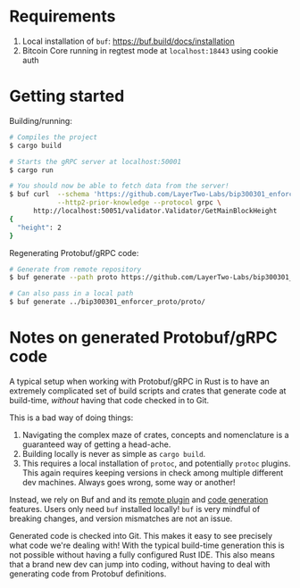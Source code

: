 # Requirements

1. Local installation of `buf`: https://buf.build/docs/installation
1. Bitcoin Core running in regtest mode at `localhost:18443` using cookie auth

# Getting started

Building/running:

```bash
# Compiles the project
$ cargo build

# Starts the gRPC server at localhost:50001
$ cargo run

# You should now be able to fetch data from the server!
$ buf curl  --schema 'https://github.com/LayerTwo-Labs/bip300301_enforcer_proto.git' \
            --http2-prior-knowledge --protocol grpc \
      http://localhost:50051/validator.Validator/GetMainBlockHeight
{
  "height": 2
}
```

Regenerating Protobuf/gRPC code:

```bash
# Generate from remote repository
$ buf generate --path proto https://github.com/LayerTwo-Labs/bip300301_enforcer_proto.git

# Can also pass in a local path
$ buf generate ../bip300301_enforcer_proto/proto/
```

# Notes on generated Protobuf/gRPC code

A typical setup when working with Protobuf/gRPC in Rust is to have an extremely
complicated set of build scripts and crates that generate code at build-time,
_without_ having that code checked in to Git.

This is a bad way of doing things:

1. Navigating the complex maze of crates, concepts and nomenclature is a
   guaranteed way of getting a head-ache.
1. Building locally is never as simple as `cargo build`.
1. This requires a local installation of `protoc`, and potentially `protoc`
   plugins. This again requires keeping versions in check among multiple
   different dev machines. Always goes wrong, some way or another!

Instead, we rely on Buf and and its
[remote plugin](https://buf.build/docs/generate/remote-plugins) and
[code generation](https://buf.build/docs/generate/remote-plugins) features.
Users only need `buf` installed locally! `buf` is very mindful of breaking
changes, and version mismatches are not an issue.

Generated code is checked into Git. This makes it easy to see precisely what
code we're dealing with! With the typical build-time generation this is not
possible without having a fully configured Rust IDE. This also means that a
brand new dev can jump into coding, without having to deal with generating code
from Protobuf definitions.
